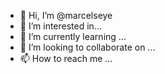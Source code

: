 - 👋 Hi, I’m @marcelseye
- 👀 I’m interested in...
- 🌱 I’m currently learning ...
- 💞️ I’m looking to collaborate on ...
- 📫 How to reach me ...

<!---
marcelseye/marcelseye is a ✨ special ✨ repository because its `README.md` (this file) appears on your GitHub profile.
You can click the Preview link to take a look at your changes.
--->
